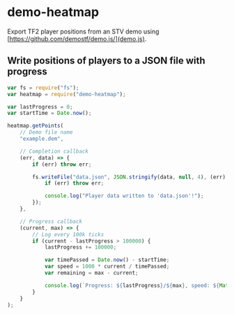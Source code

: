 # demo-heatmap
Export TF2 player positions from an STV demo using [https://github.com/demostf/demo.js/](demo.js).

## Write positions of players to a JSON file with progress
```js
var fs = require("fs");
var heatmap = require("demo-heatmap");

var lastProgress = 0;
var startTime = Date.now();

heatmap.getPoints(
    // Demo file name
    "example.dem",

    // Completion callback
    (err, data) => {
        if (err) throw err;

        fs.writeFile("data.json", JSON.stringify(data, null, 4), (err) => {
            if (err) throw err;

            console.log("Player data written to 'data.json'!");
        });
    },

    // Progress callback
    (current, max) => {
        // Log every 100k ticks
        if (current - lastProgress > 100000) {
            lastProgress += 100000;

            var timePassed = Date.now() - startTime;
            var speed = 1000 * current / timePassed;
            var remaining = max - current;

            console.log(`Progress: ${lastProgress}/${max}, speed: ${Math.round(speed)} ticks/s, ETA: ${Math.round(remaining / speed)}s`);
        }
    }
);
```